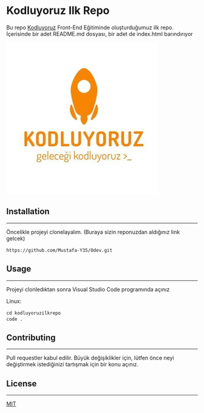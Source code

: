# Kodluyoruz Ilk Repo

Bu repo [Kodluyoruz](https://www.kodluyoruz.org) Front-End Eğitiminde oluşturduğumuz ilk repo. İçerisinde bir adet README.md dosyası, bir adet de index.html barındırıyor

![Kodluyoruz logo](https://raw.githubusercontent.com/Kodluyoruz/taskforce/git/git/markdown-nedir-nasil-kullaniriz-/figures/kodluyoruz_logo.jpg)
 ## Installation
 ***
 Öncelikle projeyi clonelayalım. (Buraya sizin reponuzdan aldığınız link gelcek)

 ```
 https://github.com/Mustafa-Y35/Odev.git
 ```
 ## Usage
 ***
 Projeyi clonledıktan sonra Visual Studio Code programında açınız

 Linux:

 ```
 cd kodluyoruzilkrepo
code .
```
## Contributing
***
Pull requestler kabul edilir. Büyük değişiklikler için, lütfen önce neyi değiştirmek istediğinizi tartışmak için bir konu açınız.
## License
***
[MIT](https://choosealicense.com/licenses/mit/)